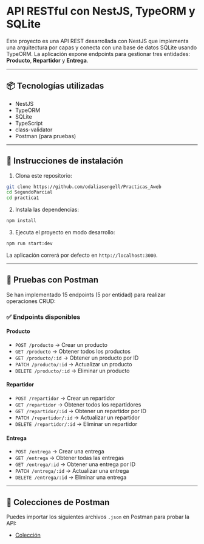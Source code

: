 # API RESTful con NestJS, TypeORM y SQLite

Este proyecto es una API REST desarrollada con NestJS que implementa una arquitectura por capas y conecta con una base de datos SQLite usando TypeORM. La aplicación expone endpoints para gestionar tres entidades: **Producto**, **Repartidor** y **Entrega**.

---

## 📦 Tecnologías utilizadas

- NestJS
- TypeORM
- SQLite
- TypeScript
- class-validator
- Postman (para pruebas)

---

## 🚀 Instrucciones de instalación

1. Clona este repositorio:

```bash
git clone https://github.com/odaliasengell/Practicas_Aweb
cd SegundoParcial
cd practica1
```

2. Instala las dependencias:

```bash
npm install
```

3. Ejecuta el proyecto en modo desarrollo:

```bash
npm run start:dev
```

La aplicación correrá por defecto en `http://localhost:3000`.

---

## 🧪 Pruebas con Postman

Se han implementado 15 endpoints (5 por entidad) para realizar operaciones CRUD:

### ✅ Endpoints disponibles

#### Producto
- `POST /producto` → Crear un producto
- `GET /producto` → Obtener todos los productos
- `GET /producto/:id` → Obtener un producto por ID
- `PATCH /producto/:id` → Actualizar un producto
- `DELETE /producto/:id` → Eliminar un producto

#### Repartidor
- `POST /repartidor` → Crear un repartidor
- `GET /repartidor` → Obtener todos los repartidores
- `GET /repartidor/:id` → Obtener un repartidor por ID
- `PATCH /repartidor/:id` → Actualizar un repartidor
- `DELETE /repartidor/:id` → Eliminar un repartidor

#### Entrega
- `POST /entrega` → Crear una entrega
- `GET /entrega` → Obtener todas las entregas
- `GET /entrega/:id` → Obtener una entrega por ID
- `PATCH /entrega/:id` → Actualizar una entrega
- `DELETE /entrega/:id` → Eliminar una entrega

---

## 📁 Colecciones de Postman

Puedes importar los siguientes archivos `.json` en Postman para probar la API:

- [Colección](./Producto_Postman_Collection.json)

